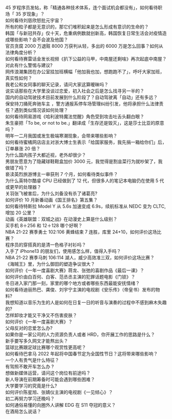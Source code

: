 45 岁程序员发帖，称「精通各种技术体系，连个面试机会都没有」，如何看待职场「 35 岁现象」？  
如何看待刘慈欣怒批元宇宙？  
所有的粒子都是无意识的，那它们堆积起来是怎么形成有意识的生命的？  
韩国「与新冠共存」仅十天，危重病例数就创新高，韩国恢复日常生活会对疫情造成哪些影响？会不会波及他国？  
官员贪腐 2000 万退赃 8000 万获判从轻，多出的 6000 万是怎么回事？如何从法律角度分析？  
如何看待赛雷话金发长视频《扒下公益的马甲，中南屋还剩啥》再次起底中南屋？对此有什么警惕与建议?  
网传浪潮集团在办公室挂加班横幅「他加我也加，想跑跑不了」，呼吁大家加班，真实性如何？  
我老公和女同事的聊天记录，请问大家这算暧昧吗？  
说实话那些在大学里没谈过恋爱，初入社会之后是怎么找寻另一半的？  
国内的自动驾驶技术目前发展到什么阶段了？自动驾驶离「自动」还有多远？  
保安持刀捅死奔驰车主 ，警方通报系停车场管理纠纷引发，他将承担什么法律责任？遇到类似情况该如何处理？  
如何看待网易游戏《哈利波特魔法觉醒》角色受到攻击吐舌头翻白眼？  
朱生豪把「To be, or not to be.」翻译成「生存还是毁灭」，这是莎士比亚的原意吗？  
明年一二月我国或发生极端寒潮现象，会带来哪些影响？  
如何看待蜜橘网店店主对浙大博士生表示「给国家服务，我先捐一箱给你们」后，订单暴涨 20 倍？  
为什么国内孩子大都近视，老外却很少？  
男朋友愿意为了隐藏球鞋鞋盒加价 3000 元，我觉得是割韭菜行为就吵架了，我做错了吗？  
亵渎英烈旅游博主一审获刑 7 个月，如何看待类似事件？  
为什么英特尔酷睿 CPU 已经做到了 12 代，但很多人的笔记本电脑仍在使用 5 代或更早的处理器？  
关羽张飞被害后，为什么刘备没有杀了诸葛亮?  
如何评价 10 月新番动画《国王排名》第五集？  
如何看待特斯拉 Model Y 从 5.6s 加速变成 6.9s，续航标准从 NEDC 变为 CLTC, 增加 20 公里？  
动画《英雄联盟：双城之战》在动漫史上算是什么级别？  
买手机 8＋256 和 12＋128 哪个好啊？  
NBA 21-22 赛季勇士 102:106 黄蜂结束 7 连胜，库里 24+10，如何评价这场比赛？  
程序员的穿搭真的是清一色格子衬衫吗？  
入手了 iPhone13 的朋友们，使用感怎么样，值得入手吗？  
NBA 21-22 赛季马刺 106:114 湖人，威少高效准三双，如何评价这场比赛？  
《海贼王》里，为什么御田的塑造争议很大？  
如何评价《一年一度喜剧大赛》蒋龙、张弛的喜剧作品《最后一课》？  
如何评价由白百何、白客、范丞丞主演的犯罪话题电影《门锁》？  
冬日进入家门那一刻，家里的哪个地方或者哪些东西最能安抚情绪？  
如何看待迪丽热巴、龚俊、刘宇宁主演的电视剧《安乐传》（帝皇书）发布的物料?  
我想知道以音乐为生的人是如何在日复一日的听音与演奏的过程中不感到麻木失趣的?  
怎样卸妆才能又干净又不伤害皮肤？  
如何评价《一年一度喜剧大赛》？  
父母反对的恋爱怎么办?  
如果你是一家公司的人力资源负责人或者 HRD，你开展工作的思路是什么？  
新手要写多久网文才能熬出头？  
篮球比赛跟足球比赛哪个观赏性更高呢？  
如何看待巴拿马 2022 年起将中国春节定为全国性节日？这将带来哪些影响？  
一个人有贵气是什么特征？  
有驾照不敢开车怎么办 ?  
想做新媒体运营，请问这个岗位有前途吗？  
新人导演在前期筹备时可能会遇到哪些困难？  
大学要学习的究竟是什么?  
如何评价陈星旭、张婧仪主演的电视剧《一见倾心》？  
初二再努力学习还晚吗？  
如何通俗易懂的向圈外人讲解 EDG 在 S11 夺冠的意义？  
在酒局怎么说话？  
